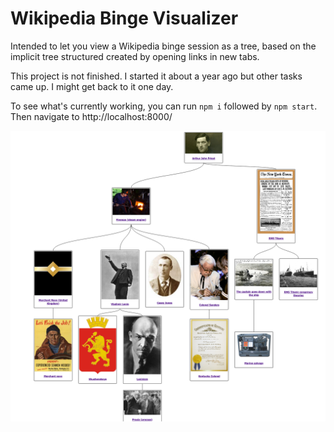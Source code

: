 # Wikipedia Binge Visualizer

Intended to let you view a Wikipedia binge session as a tree, based on the implicit tree structured created by opening links in new tabs.

This project is not finished. I started it about a year ago but other tasks came up. I might get back to it one day.

To see what's currently working, you can run `npm i` followed by `npm start`. Then navigate to http://localhost:8000/

![Screenshot of Wikipedia Binge Visualizer](wiki_binge.png)
